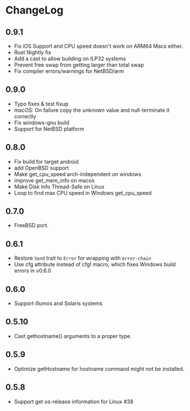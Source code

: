 # ChangeLog

## 0.9.1

- Fix iOS Support and CPU speed doesn't work on ARM64 Macs either.
- Rust Nightly fix
- Add a cast to allow building on ILP32 systems
- Prevent free swap from getting larger than total swap
- Fix compiler errors/warnings for NetBSD/arm

## 0.9.0

- Typo fixes & test fixup
- macOS: On failure copy the unknown value and null-terminate it correctly
- Fix windows-gnu build
- Support for NetBSD platform

## 0.8.0

- Fix build for target android
- add OpenBSD support
- Make get_cpu_speed arch-independent on windows
- improve get_mem_info on macos
- Make Disk Info Thread-Safe on Linux
- Loop to find max CPU speed in Windows get_cpu_speed

## 0.7.0

- FreeBSD port.

## 0.6.1

- Restore `Send` trait to `Error` for wrapping with `error-chain`
- Use cfg attribute instead of cfg! macro, which fixes Windows build errors in v0.6.0

## 0.6.0

- Support illumos and Solaris systems

## 0.5.10

- Cast gethostname() arguments to a proper type.

## 0.5.9

- Optimize getHostname for hostname command might not be installed.

## 0.5.8

- Support get os-release information for Linux #38
